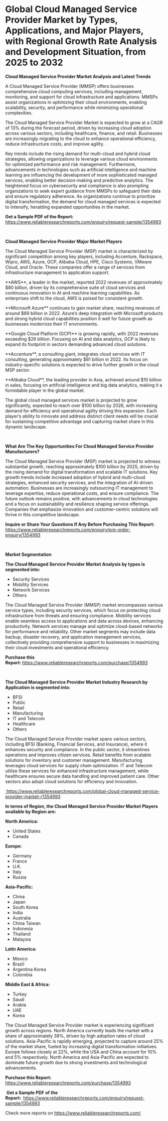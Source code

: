 <p><h1>Global Cloud Managed Service Provider Market by Types, Applications, and Major Players, with Regional Growth Rate Analysis and Development Situation, from 2025 to 2032</h1></p><p><strong>Cloud Managed Service Provider Market Analysis and Latest Trends</strong></p>
<p><p>A Cloud Managed Service Provider (MMSP) offers businesses comprehensive cloud computing services, including management, monitoring, and support for cloud infrastructure and applications. MMSPs assist organizations in optimizing their cloud environments, enabling scalability, security, and performance while minimizing operational complexities. </p><p>The Cloud Managed Service Provider Market is expected to grow at a CAGR of 13% during the forecast period, driven by increasing cloud adoption across various sectors, including healthcare, finance, and retail. Businesses are increasingly migrating to the cloud to enhance operational efficiency, reduce infrastructure costs, and improve agility. </p><p>Key trends include the rising demand for multi-cloud and hybrid cloud strategies, allowing organizations to leverage various cloud environments for optimized performance and risk management. Furthermore, advancements in technologies such as artificial intelligence and machine learning are influencing the development of more sophisticated managed services, enabling better decision-making and predictive analytics. The heightened focus on cybersecurity and compliance is also prompting organizations to seek expert guidance from MMSPs to safeguard their data and ensure regulatory adherence. As organizations continue to prioritize digital transformation, the demand for cloud managed services is expected to intensify, heralding expanded opportunities in the market.</p></p>
<p><strong>Get a Sample PDF of the Report:&nbsp;</strong> <a href="https://www.reliableresearchreports.com/enquiry/request-sample/1354993?utm_campaign=3214&utm_medium=2&utm_source=Github&utm_content=ia&utm_term=11032025&utm_id=cloud-managed-service-provider">https://www.reliableresearchreports.com/enquiry/request-sample/1354993</a></p>
<p>&nbsp;</p>
<p><strong>Cloud Managed Service Provider Major Market Players</strong></p>
<p><p>The Cloud Managed Service Provider (MSP) market is characterized by significant competition among key players, including Accenture, Rackspace, Wipro, AWS, Azure, GCP, Alibaba Cloud, HPE, Cisco Systems, VMware Cloud, and Oracle. These companies offer a range of services from infrastructure management to application support.</p><p>**AWS**, a leader in the market, reported 2022 revenues of approximately $80 billion, driven by its comprehensive suite of cloud services and continuous innovation in AI and machine learning capabilities. As enterprises shift to the cloud, AWS is poised for consistent growth.</p><p>**Microsoft Azure** continues to gain market share, reaching revenues of around $69 billion in 2022. Azure’s deep integration with Microsoft products and strong hybrid cloud capabilities position it well for future growth as businesses modernize their IT environments.</p><p>**Google Cloud Platform (GCP)** is growing rapidly, with 2022 revenues exceeding $26 billion. Focusing on AI and data analytics, GCP is likely to expand its footprint in sectors demanding advanced cloud solutions.</p><p>**Accenture**, a consulting giant, integrates cloud services with IT consulting, generating approximately $61 billion in 2022. Its focus on industry-specific solutions is expected to drive further growth in the cloud MSP sector.</p><p>**Alibaba Cloud**, the leading provider in Asia, achieved around $10 billion in sales, focusing on artificial intelligence and big data analytics, making it a formidable player in the global market. </p><p>The global cloud managed services market is projected to grow significantly, expected to reach over $100 billion by 2026, with increasing demand for efficiency and operational agility driving this expansion. Each player’s ability to innovate and address distinct client needs will be crucial for sustaining competitive advantage and capturing market share in this dynamic landscape.</p></p>
<p>&nbsp;</p>
<p><strong>What Are The Key Opportunities For Cloud Managed Service Provider Manufacturers?</strong></p>
<p><p>The Cloud Managed Service Provider (MSP) market is projected to witness substantial growth, reaching approximately $100 billion by 2025, driven by the rising demand for digital transformation and scalable IT solutions. Key growth trends include increased adoption of hybrid and multi-cloud strategies, enhanced security services, and the integration of AI-driven automation. Businesses are increasingly outsourcing IT management to leverage expertise, reduce operational costs, and ensure compliance. The future outlook remains positive, with advancements in cloud technologies and a focus on sustainability and resilience shaping service offerings. Companies that emphasize innovation and customer-centric solutions will thrive in this competitive landscape.</p></p>
<p><strong>Inquire or Share Your Questions If Any Before Purchasing This Report:</strong> <a href="https://www.reliableresearchreports.com/enquiry/pre-order-enquiry/1354993?utm_campaign=3214&utm_medium=2&utm_source=Github&utm_content=ia&utm_term=11032025&utm_id=cloud-managed-service-provider">https://www.reliableresearchreports.com/enquiry/pre-order-enquiry/1354993</a></p>
<p>&nbsp;</p>
<p><strong>Market Segmentation</strong></p>
<p><strong>The Cloud Managed Service Provider Market Analysis by types is segmented into:</strong></p>
<p><ul><li>Security Services</li><li>Mobility Services</li><li>Network Services</li><li>Others</li></ul></p>
<p><p>The Cloud Managed Service Provider (MMSP) market encompasses various service types, including security services, which focus on protecting cloud infrastructure from threats and ensuring compliance. Mobility services enable seamless access to applications and data across devices, enhancing productivity. Network services manage and optimize cloud-based networks for performance and reliability. Other market segments may include data backup, disaster recovery, and application management services, collectively providing comprehensive support to businesses in maximizing their cloud investments and operational efficiency.</p></p>
<p><strong>Purchase this Report:&nbsp;</strong><a href="https://www.reliableresearchreports.com/purchase/1354993?utm_campaign=3214&utm_medium=2&utm_source=Github&utm_content=ia&utm_term=11032025&utm_id=cloud-managed-service-provider">https://www.reliableresearchreports.com/purchase/1354993</a></p>
<p>&nbsp;</p>
<p><strong>The Cloud Managed Service Provider Market Industry Research by Application is segmented into:</strong></p>
<p><ul><li>BFSI</li><li>Public</li><li>Retail</li><li>Manufacturing</li><li>IT and Telecom</li><li>Healthcare</li><li>Others</li></ul></p>
<p><p>The Cloud Managed Service Provider market spans various sectors, including BFSI (Banking, Financial Services, and Insurance), where it enhances security and compliance. In the public sector, it streamlines operations and improves citizen services. Retail benefits from scalable solutions for inventory and customer management. Manufacturing leverages cloud services for supply chain optimization. IT and Telecom utilize these services for enhanced infrastructure management, while healthcare ensures secure data handling and improved patient care. Other sectors also adopt cloud solutions for efficiency and innovation.</p></p>
<p><a href="https://www.reliableresearchreports.com/global-cloud-managed-service-provider-market-r1354993?utm_campaign=3214&utm_medium=2&utm_source=Github&utm_content=ia&utm_term=11032025&utm_id=cloud-managed-service-provider">&nbsp;https://www.reliableresearchreports.com/global-cloud-managed-service-provider-market-r1354993</a></p>
<p><strong>In terms of Region, the Cloud Managed Service Provider Market Players available by Region are:</strong></p>
<p>
    <p> <strong> North America: </strong>
        <ul>
            <li>United States</li>
            <li>Canada</li>
        </ul>
        </p> 
    <p> <strong> Europe: </strong>
        <ul>
            <li>Germany</li>
            <li>France</li>
            <li>U.K.</li>
            <li>Italy</li>
            <li>Russia</li>
        </ul>
        </p> 
    <p> <strong> Asia-Pacific: </strong>
        <ul>
            <li>China</li>
            <li>Japan</li>
            <li>South Korea</li>
            <li>India</li>
            <li>Australia</li>
            <li>China Taiwan</li>
            <li>Indonesia</li>
            <li>Thailand</li>
            <li>Malaysia</li>
        </ul>
        </p> 
    <p> <strong> Latin America: </strong>
        <ul>
            <li>Mexico</li>
            <li>Brazil</li>
            <li>Argentina Korea</li>
            <li>Colombia</li>
        </ul>
        </p> 
    <p> <strong> Middle East & Africa: </strong>
        <ul>
            <li>Turkey</li>
            <li>Saudi</li>
            <li>Arabia</li>
            <li>UAE</li>
            <li>Korea</li>
        </ul>
    </p>
    </p>
<p><p>The Cloud Managed Service Provider market is experiencing significant growth across regions. North America currently leads the market with a share of approximately 38%, driven by high adoption rates of cloud solutions. Asia-Pacific is rapidly emerging, projected to capture around 25% of the market share, fueled by increasing digital transformation initiatives. Europe follows closely at 22%, while the USA and China account for 10% and 5% respectively. North America and Asia-Pacific are expected to dominate future growth due to strong investments and technological advancements.</p></p>
<p><strong>Purchase this Report: </strong><a href="https://www.reliableresearchreports.com/purchase/1354993?utm_campaign=3214&utm_medium=2&utm_source=Github&utm_content=ia&utm_term=11032025&utm_id=cloud-managed-service-provider">https://www.reliableresearchreports.com/purchase/1354993</a></p>
<p>&nbsp;<strong>Get a Sample PDF of the Report:&nbsp;&nbsp;</strong><a href="https://www.reliableresearchreports.com/enquiry/request-sample/1354993?utm_campaign=3214&utm_medium=2&utm_source=Github&utm_content=ia&utm_term=11032025&utm_id=cloud-managed-service-provider">https://www.reliableresearchreports.com/enquiry/request-sample/1354993</a></p>
<p><strong></strong></p>
<p>Check more reports on <a href="https://www.reliableresearchreports.com/?utm_campaign=3214&utm_medium=2&utm_source=Github&utm_content=ia&utm_term=11032025&utm_id=cloud-managed-service-provider">https://www.reliableresearchreports.com/</a></p>